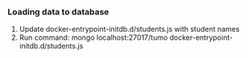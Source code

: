 ### Loading data to database
1. Update docker-entrypoint-initdb.d/students.js with student names
2. Run command: mongo localhost:27017/tumo docker-entrypoint-initdb.d/students.js
